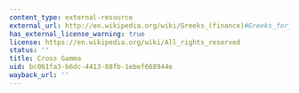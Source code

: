```yaml
---
content_type: external-resource
external_url: http://en.wikipedia.org/wiki/Greeks_(finance)#Greeks_for_multi-asset_options
has_external_license_warning: true
license: https://en.wikipedia.org/wiki/All_rights_reserved
status: ''
title: Cross Gamma
uid: bc061fa3-b6dc-4413-88fb-1ebef668944e
wayback_url: ''
---
```

